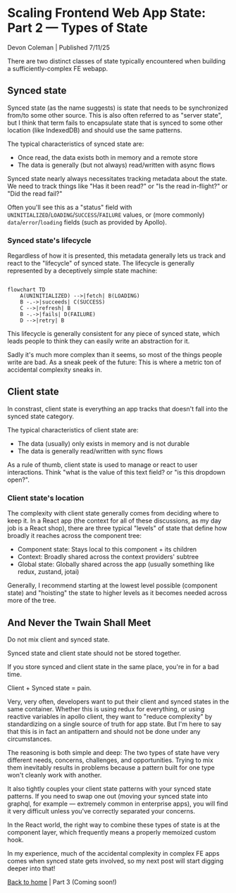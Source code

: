 # Scaling Frontend Web App State: Part 2 — Types of State

Devon Coleman | Published 7/11/25

There are two distinct classes of state typically encountered when building a sufficiently-complex FE webapp.

## Synced state

Synced state (as the name suggests) is state that needs to be synchronized from/to some other source. This is also often referred to as "server state", but I think that term fails to encapsulate state that is synced to some other location (like IndexedDB) and should use the same patterns.

The typical characteristics of synced state are:
- Once read, the data exists both in memory and a remote store
- The data is generally (but not always) read/written with async flows

Synced state nearly always necessitates tracking metadata about the state. We need to track things like "Has it been read?" or "Is the read in-flight?" or "Did the read fail?"

Often you'll see this as a "status" field with `UNINITIALIZED`/`LOADING`/`SUCCESS`/`FAILURE` values, or (more commonly) `data`/`error`/`loading` fields (such as provided by Apollo).

### Synced state's lifecycle

Regardless of how it is presented, this metadata generally lets us track and react to the "lifecycle" of synced state. The lifecycle is generally represented by a deceptively simple state machine:

```mermaid

flowchart TD
    A(UNINITIALIZED) -->|fetch| B(LOADING)
    B -.->|succeeds| C(SUCCESS)
    C -->|refresh| B
    B -.->|fails| D(FAILURE)
    D -->|retry| B

```

This lifecycle is generally consistent for any piece of synced state, which leads people to think they can easily write an abstraction for it.

Sadly it's much more complex than it seems, so most of the things people write are bad. As a sneak peek of the future: This is where a metric ton of accidental complexity sneaks in.

## Client state

In constrast, client state is everything an app tracks that doesn't fall into the synced state category.

The typical characteristics of client state are:
- The data (usually) only exists in memory and is not durable
- The data is generally read/written with sync flows

As a rule of thumb, client state is used to manage or react to user interactions. Think "what is the value of this text field? or "is this dropdown open?".

### Client state's location

The complexity with client state generally comes from deciding where to keep it. In a React app (the context for all of these discussions, as my day job is a React shop), there are three typical "levels" of state that define how broadly it reaches across the component tree:

- Component state: Stays local to this component + its children
- Context: Broadly shared across the context providers' subtree
- Global state: Globally shared across the app (usually something like redux, zustand, jotai)

Generally, I recommend starting at the lowest level possible (component state) and "hoisting" the state to higher levels as it becomes needed across more of the tree.

## And Never the Twain Shall Meet

Do not mix client and synced state.

Synced state and client state should not be stored together.

If you store synced and client state in the same place, you're in for a bad time.

Client + Synced state = pain.

Very, very often, developers want to put their client and synced states in the same container. Whether this is using redux for everything, or using reactive variables in apollo client, they want to "reduce complexity" by standardizing on a single source of truth for app state. But I'm here to say that this is in fact an antipattern and should not be done under any circumstances.

The reasoning is both simple and deep: The two types of state have very different needs, concerns, challenges, and opportunities. Trying to mix them inevitably results in problems because a pattern built for one type won't cleanly work with another.

It also tightly couples your client state patterns with your synced state patterns. If you need to swap one out (moving your synced state into graphql, for example — extremely common in enterprise apps), you will find it very difficult unless you've correctly separated your concerns.

In the React world, the right way to combine these types of state is at the component layer, which frequently means a properly memoized custom hook.

In my experience, much of the accidental complexity in complex FE apps comes when synced state gets involved, so my next post will start digging deeper into that!

[Back to home](./index.md) | Part 3 (Coming soon!)